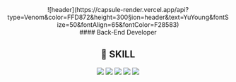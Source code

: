 <div align="center"> 
![header](https://capsule-render.vercel.app/api?type=Venom&color=FFD872&height=300&section=header&text=YuYoung&fontSize=50&fontAlign=65&fontColor=F28583)


  
 <br/>
#### Back-End Developer

## 🔨 SKILL
<img src="https://img.shields.io/badge/JAVA-007396?style=for-the-badge&logo=Java&logoColor=white">
<img src="https://img.shields.io/badge/SpringBoot-6DB33F?style=for-the-badge&logo=SpringBoot&logoColor=white">
<img src="https://img.shields.io/badge/MariaDB-003545?style=for-the-badge&logo=MariaDB&logoColor=white">
<img src="https://img.shields.io/badge/aws-232F3E?style=for-the-badge&logo=Amazon aws&logoColor=white">
<img src="https://img.shields.io/badge/github-181717?style=for-the-badge&logo=github&logoColor=white">
 
   <br/>

</div>
